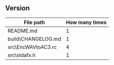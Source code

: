 ﻿## Version

| File path                                 | How many times  |
|-------------------------------------------|-----------------|
| README.md                                 | 1               |
| build\CHANGELOG.md                        | 1               |
| src\EncWAVtoAC3.rc                        | 4               |
| src\stdafx.h                              | 1               |

